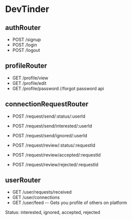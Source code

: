 # DevTinder

## authRouter
- POST /signup
- POST /login
- POST /logout
  

## profileRouter
  - GET /profile/view
  - GET /profile/edit
  - GET /profile/password //forgot password api 

## connectionRequestRouter
  - POST /request/send/:status/:userId
  - POST /request/send/interested/:userId
  - POST /request/send/ignored/:userId

  - POST /request/review/:status/:requestId
  - POST /request/review/accepted/:requestId
  - POST /request/review/rejected/:requestId

## userRouter
   - GET /user/requests/received 
  - GET /user/connections
  - GET /user/feed -- Gets you profile of others on platform

  Status: interested, ignored, accepted, rejected
